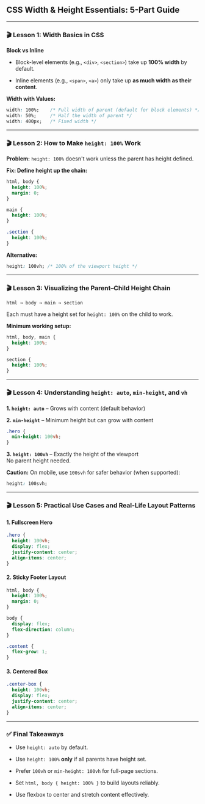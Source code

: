 ## CSS Width & Height Essentials: 5-Part Guide

---

### 🎬 Lesson 1: Width Basics in CSS

**Block vs Inline**

- Block-level elements (e.g., `<div>`, `<section>`) take up **100% width** by default.
    
- Inline elements (e.g., `<span>`, `<a>`) only take up **as much width as their content**.
    

**Width with Values:**

```css
width: 100%;    /* Full width of parent (default for block elements) */
width: 50%;     /* Half the width of parent */
width: 400px;   /* Fixed width */
```

---

### 🎬 Lesson 2: How to Make `height: 100%` Work

**Problem:** `height: 100%` doesn't work unless the parent has height defined.

**Fix: Define height up the chain:**

```css
html, body {
  height: 100%;
  margin: 0;
}

main {
  height: 100%;
}

.section {
  height: 100%;
}
```

**Alternative:**

```css
height: 100vh; /* 100% of the viewport height */
```

---

### 🎬 Lesson 3: Visualizing the Parent–Child Height Chain

```
html → body → main → section
```

Each must have a height set for `height: 100%` on the child to work.

**Minimum working setup:**

```css
html, body, main {
  height: 100%;
}

section {
  height: 100%;
}
```

---

### 🎬 Lesson 4: Understanding `height: auto`, `min-height`, and `vh`

**1. `height: auto`** – Grows with content (default behavior)

**2. `min-height`** – Minimum height but can grow with content

```css
.hero {
  min-height: 100vh;
}
```

**3. `height: 100vh`** – Exactly the height of the viewport  
No parent height needed.

**Caution:** On mobile, use `100svh` for safer behavior (when supported):

```css
height: 100svh;
```

---

### 🎬 Lesson 5: Practical Use Cases and Real-Life Layout Patterns

#### 1. Fullscreen Hero

```css
.hero {
  height: 100vh;
  display: flex;
  justify-content: center;
  align-items: center;
}
```

#### 2. Sticky Footer Layout

```css
html, body {
  height: 100%;
  margin: 0;
}

body {
  display: flex;
  flex-direction: column;
}

.content {
  flex-grow: 1;
}
```

#### 3. Centered Box

```css
.center-box {
  height: 100vh;
  display: flex;
  justify-content: center;
  align-items: center;
}
```

---

### ✅ Final Takeaways

- Use `height: auto` by default.
    
- Use `height: 100%` **only** if all parents have height set.
    
- Prefer `100vh` or `min-height: 100vh` for full-page sections.
    
- Set `html, body { height: 100% }` to build layouts reliably.
    
- Use flexbox to center and stretch content effectively.